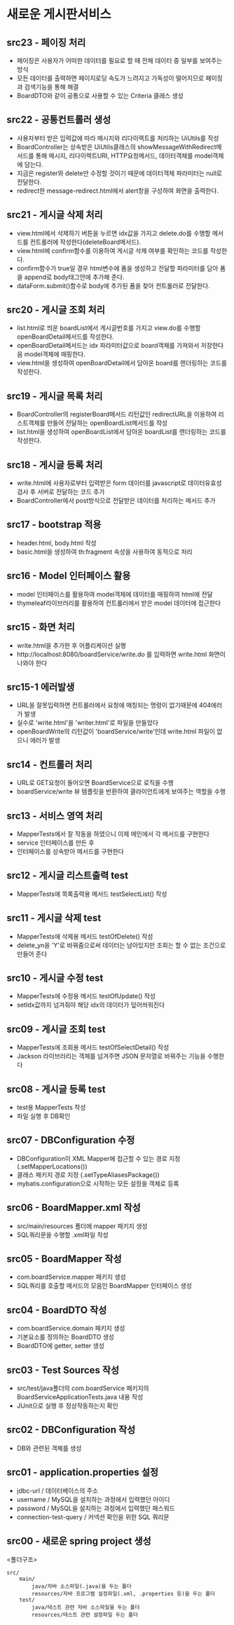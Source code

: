 # 새로운 게시판서비스

## src23 - 페이징 처리
 - 페이징은 사용자가 어떠한 데이터를 필요로 할 때 전체 데이터 중 일부를 보여주는 방식
 - 모든 데이터를 출력하면 페이지로딩 속도가 느려지고 가독성이 떨어지므로 페이징과 검색기능을 통해 해결
 - BoardDTO와 같이 공통으로 사용할 수 있는 Criteria 클래스 생성

## src22 - 공통컨트롤러 생성
 - 사용자부터 받은 입력값에 따라 메시지와 리다이렉트를 처리하는 UiUtils를 작성
 - BoardController는 상속받은 UiUtils클래스의 showMessageWithRedirect메서드를 통해 메시지, 리다이렉트URI, HTTP요청메서드, 데이터객체를 model객체에 담는다.
 - 지금은 register와 delete만 수정할 것이기 때문에 데이터객체 파라미터는 null로 전달한다.
 - redirect한 message-redirect.html에서 alert창을 구성하여 화면을 출력한다.

## src21 - 게시글 삭제 처리
 - view.html에서 삭제하기 버튼을 누르면 idx값을 가지고 delete.do를 수행할 메서드를 컨트롤러에 작성한다(deleteBoard메서드).
 - view.html에 confirm함수를 이용하여 게시글 삭제 여부를 확인하는 코드를 작성한다.
 - confirm함수가 true일 경우 html변수에 폼을 생성하고 전달할 파라미터를 담아 폼을 append로 body태그안에 추가해 준다.
 - dataForm.submit()함수로 body에 추가된 폼을 찾아 컨트롤러로 전달한다.

## src20 - 게시글 조회 처리
 - list.html로 띄운 boardList에서 게시글번호를 가지고 view.do를 수행할 openBoardDetail메서드를 작성한다.
 - openBoardDetail메서드는 idx 파라미터값으로 board객체를 가져와서 저장한다음 model객체에 매핑한다.
 - view.html을 생성하여 openBoardDetail에서 담아온 board를 렌더링하는 코드를 작성한다.

## src19 - 게시글 목록 처리
 - BoardController의 registerBoard메서드 리턴값인 redirectURL을 이용하여 리스트객체를 만들어 전달하는 openBoardList메서드를 작성
 - list.html을 생성하여 openBoardList에서 담아온 boardList를 렌더링하는 코드를 작성한다.

## src18 - 게시글 등록 처리
 - write.html에 사용자로부터 입력받은 form 데이터를 javascript로 데이터유효성 검사 후 서버로 전달하는 코드 추가
 - BoardController에서 post방식으로 전달받은 데이터를 처리하는 메서드 추가

## src17 - bootstrap 적용
 - header.html, body.html 작성
 - basic.html을 생성하여 th:fragment 속성을 사용하여 동적으로 처리

## src16 - Model 인터페이스 활용
 - model 인터페이스를 활용하여 model객체에 데이터를 매핑하여 html에 전달
 - thymeleaf라이브러리를 활용하여 컨트롤러에서 받은 model 데이터에 접근한다

## src15 - 화면 처리
 - write.html을 추가한 후 어플리케이션 실행
 - http://localhost:8080/boardService/write.do 를 입력하면 write.html 화면이 나와야 한다
 
## src15-1 에러발생
 - URL을 잘못입력하면 컨트롤러에서 요청에 매칭되는 명령이 없기때문에 404에러가 발생
 - 실수로 'write.html'을 'writer.html'로 파일을 만들었다
 - openBoardWrite의 리턴값이 'boardService/write'인데 write.html 파일이 없으니 에러가 발생

## src14 - 컨트롤러 처리
 - URL로 GET요청이 들어오면 BoardService으로 로직을 수행
 - boardService/write 뷰 템플릿을 반환하여 클라이언트에게 보여주는 역할을 수행

## src13 - 서비스 영역 처리
 - MapperTests에서 잘 작동을 하였으니 이제 메인에서 각 메서드를 구현한다
 - service 인터페이스를 만든 후
 - 인터페이스를 상속받아 메서드를 구현한다

## src12 - 게시글 리스트출력 test
  - MapperTests에 목록출력용 메서드 testSelectList() 작성
 
## src11 - 게시글 삭제 test
  - MapperTests에 삭제용 메서드 testOfDelete() 작성
  - delete_yn을 'Y'로 바꿔줌으로써 데이터는 남아있지만 조회는 할 수 없는 조건으로 만들어 준다

## src10 - 게시글 수정 test
  - MapperTests에 수정용 메서드 testOfUpdate() 작성
  - setIdx값까지 넘겨줘야 해당 idx의 데이터가 덮어씌워진다

## src09 - 게시글 조회 test
 - MapperTests에 조회용 메서드 testOfSelectDetail() 작성
 - Jackson 라이브러리는 객체를 넘겨주면 JSON 문자열로 바꿔주는 기능을 수행한다

## src08 - 게시글 등록 test
 - test용 MapperTests 작성
 - 파일 실행 후 DB확인

## src07 - DBConfiguration 수정
 - DBConfiguration이 XML Mapper에 접근할 수 있는 경로 지정 (.setMapperLocations())
 - 클래스 패키지 경로 지정 (.setTypeAliasesPackage())
 - mybatis.configuration으로 시작하는 모든 설정을 객체로 등록

## src06 - BoardMapper.xml 작성
 - src/main/resources 폴더에 mapper 패키지 생성
 - SQL쿼리문을 수행할 .xml파일 작성
 
## src05 - BoardMapper 작성
 - com.boardService.mapper 패키지 생성
 - SQL쿼리를 호출할 메서드의 모음인 BoardMapper 인터페이스 생성

## src04 - BoardDTO 작성
 - com.boardService.domain 패키지 생성
 - 기본요소를 정의하는 BoardDTO 생성
 - BoardDTO에 getter, setter 생성

## src03 - Test Sources 작성
 - src/test/java폴더의 com.boardService 패키지의 BoardServiceApplicationTests.java 내용 작성
 - JUnit으로 실행 후 정상작동하는지 확인

## src02 - DBConfiguration 작성
 - DB와 관련된 객체를 생성
 
## src01 - application.properties 설정
 - jdbc-url / 데이터베이스의 주소
 - username / MySQL을 설치하는 과정에서 입력했던 아이디
 - password / MySQL을 설치하는 과정에서 입력했던 패스워드
 - connection-test-query / 커넥션 확인을 위한 SQL 쿼리문

## src00 - 새로운 spring project 생성

<폴더구조>

```
src/
	main/
		java/자바 소스파일(.java)을 두는 폴더
		resources/자바 프로그램 설정파일(.xml, .properties 등)을 두는 폴더
	test/
		java/테스트 관련 자바 소스파일을 두는 폴더
		resources/테스트 관련 설정파일 두는 폴더

```